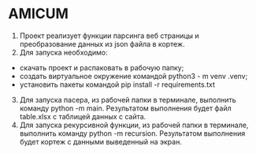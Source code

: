 # AMICUM
1. Проект реализует функции парсинга веб страницы и преобразование данных из json файла в кортеж.
2. Для запуска необходимо:
- скачать проект и распаковать в рабочую папку;
- cоздать  виртуальное окружение командой python3 - m venv .venv;
- установить пакеты командой pip install -r requirements.txt
3. Для запуска пасера, из рабочей папки в терминале, выполнить команду  python -m main. Результатом выполнения будет файл table.xlsx с таблицей данных с сайта.
4. Для запуска рекурсивной функции, из рабочей папки в терминале, выполнить команду  python -m recursion. Результатом выполнения будет кортеж с данными выведенный на экран.
